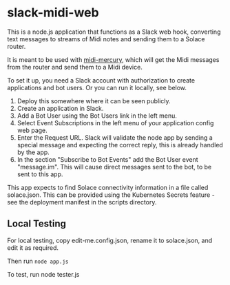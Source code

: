 # slack-midi-web

This is a node.js application that functions as a Slack web hook, converting text messages to streams of Midi notes and sending them to a Solace router.

It is meant to be used with [midi-mercury](https://github.com/damaru-inc/midi-mercury), which will get the Midi messages from the router and send them to a Midi device.

To set it up, you need a Slack account with authorization to create applications and bot users. Or you can run it locally, see below.

1. Deploy this somewhere where it can be seen publicly.
1. Create an application in Slack.
1. Add a Bot User using the Bot Users link in the left menu.
1. Select Event Subscriptions in the left menu of your application config web page.
1. Enter the Request URL. Slack will validate the node app by sending a special message and expecting the correct reply, this is already handled by the app.
1. In the section "Subscribe to Bot Events" add the Bot User event "message.im". This will cause direct messages sent to the bot, to be sent to this app.

This app expects to find Solace connectivity information in a file called solace.json. This can be provided using the Kubernetes Secrets feature - see the deployment manifest in the scripts directory.

## Local Testing
For local testing, copy edit-me.config.json, rename it to solace.json, and edit it as required.

Then run
```node app.js```

To test, run 
node tester.js

